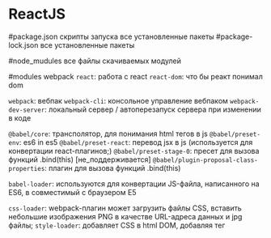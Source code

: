 ﻿# ReactJS
#package.json
скрипты запуска
все установленные пакеты
#package-lock.json
все установленные пакеты

#node_mudules
все файлы скачиваемых модулей
    
#modules webpack
`react`: работа с react
`react-dom`: что бы реакт понимал dom

`webpack`: вебпак
`webpack-cli`: консольное управление вебпаком
`webpack-dev-server`: локальный сервер / автоперезапуск сервера при изменении в коде

`@babel/core`: трансполятор, для понимания html тегов в js
`@babel/preset-env`:  es6 in es5
`@babel/preset-react`: перевод jsx в js (используется для конвертации react-плагинов;)
`@babel/preset-stage-0`: пресет для вызова функций .bind(this)  [не_поддерживается]
`@babel/plugin-proposal-class-properties`: плагин для вызова функций .bind(this)

`babel-loader`: используются для конвертации JS-файла, написанного на ES6, в совместимый с браузером E5

`css-loader`: webpack-плагин может загрузить файлы CSS, вставить небольшие изображения PNG в качестве URL-адреса данных и jpg файлы;
`style-loader`: добавляет CSS в html DOM, добавляя тег <style>;
`autoprefixer`: автоматически добавляет префиксы к CSS свйствам;
`node-sass`: работа с препроцессором sass
`sass-loader`: работа с препроцессором sass

`file-loader`: file-loader - файловый загрузчик для webpack;

`html-webpack-plugin`: webpack плагин, который упрощает создание HTML-файлов. Это
особенно полезно для webpack пакетов, которые включают в себя хэш в имени файла,
который меняется при каждой компиляции;
`mini-css-extract-plugin`: минификация CSS, все в одну неразборчивую строчку;
`uglifyjs-webpack-plugin`: минификация JS;
`postcss-loader`: `^3.0.0`,

`rimraf`: очищает файлы в папке перед записью вебпака

`prop-types`: проверка типов данных в props

`bootstrap`: библиотека bootstarp,
`jquery`: библиотека jquery,
`popper`: дополинтельные зависимости bootstrap,
`react-router@3`: 3 версия react router с вложенностью,
`react-router-dom`: @5.0.1 react-router для работы в браузере,

`axios`: работа с fetch,


    

#NodeJS
`dotenv` - для чтения переменных из файла .env в Node
`mongoose` - для работы с БД MongoDB
`faker` - генерирование фейковых данных
`request` - обработка запросов [?]
`express` - для обработки запросов [?]
`concurrently` - одновременный запуск несколький сценариев
`cors` - разрешить браузеру КЛИЕНТА принимать некоторые данные
`jsonwebtoken` - работа с токенами
